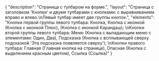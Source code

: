 {
"description": "Страница с тулбаром на форме.",
"layout": "Страница с заголовком 'Кнопки' и двумя тулбарами с кнопками: с выравниванием вправо и влево.\nЛевый тулбар имеет две группы кнопок.",
"elements": "Кнопки первой группы левого тулбара: Кнопка, Кнопка с иконкой (Кнопка с иконкой Плюс), (Кнопка с иконкой Карандаш); \nКнопки второй группы левого тулбара: Меню (Кнопка с выпадающим меню с элементами: Один, Два), Подсказка (Кнопка с всплывающей сверху подсказкой 'Эта подсказка появляется сверху'); \nКнопки правого тулбара: Главная (Главная кнопка на странице), Опасная (Кнопка с выделением красным цветом), Ссылка (Ссылка)"
}